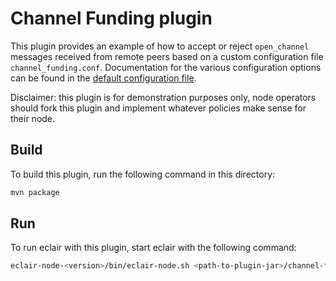 # Channel Funding plugin

This plugin provides an example of how to accept or reject `open_channel` messages received from remote peers based on a custom configuration file `channel_funding.conf`.
Documentation for the various configuration options can be found in the [default configuration file](/src/main/resources/reference.conf).

Disclaimer: this plugin is for demonstration purposes only, node operators should fork this plugin and implement whatever policies make sense for their node. 

## Build

To build this plugin, run the following command in this directory:

```sh
mvn package
```

## Run

To run eclair with this plugin, start eclair with the following command:

```sh
eclair-node-<version>/bin/eclair-node.sh <path-to-plugin-jar>/channel-funding-plugin-<version>.jar
```
